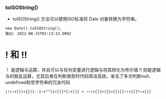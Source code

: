 ### toISOString() 
* toISOString() 方法可以使用ISO标准将 Date 对象转换为字符串。
```
new Date().toISOString();
输出: 2022-08-15T03:13:13.909Z
```
# ! 和 !!
！ 是逻辑与运算，并且可以与任何变量进行逻辑与将其转化为布尔值
!! 则是逻辑与的取反运算，尤其后者在判断类型时代码简洁高效，省去了多次判断null、undefined和空字符串的冗余代码
```
(!(~+[])+{})[--[~+""][+[]]*[~+[]] + ~~!+[]]+({}+[])[[~!+[]]*~+[]]

```